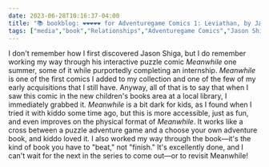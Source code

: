 ---date: 2023-06-28T10:16:37-04:00title: "📚 bookblog: ❤️❤️❤️❤️❤️ for Adventuregame Comics 1: Leviathan, by Jason Shiga"tags: ["media","book","Relationships","Adventuregame Comics","Jason Shiga","Meanwhile","comics","Twine","interactive fiction","parenting"]---I don't remember how I first discovered Jason Shiga, but I do remember working my way through his interactive puzzle comic *Meanwhile* one summer, some of it while purportedly completing an internship. *Meanwhile* is one of the first comics I added to my collection and one of the few of my early acquisitions that I still have. Anyway, all of that is to say that when I saw this comic in the new children's books area at a local library, I immediately grabbed it. *Meanwhile* is a bit dark for kids, as I found when I tried it with kiddo some time ago, but this is more accessible, just as fun, and even improves on the physical format of *Meanwhile*. It works like a cross between a puzzle adventure game and a choose your own adventure book, and kiddo loved it. I also worked my way through the book—it's the kind of book you have to "beat," not "finish." It's excellently done, and I can't wait for the next in the series to come out—or to revisit Meanwhile!